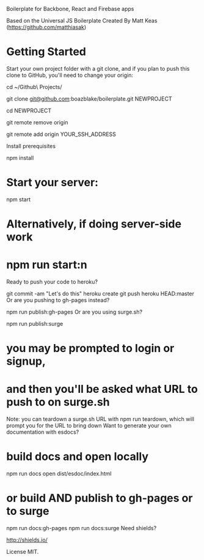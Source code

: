 Boilerplate for Backbone, React and Firebase apps

Based on the Universal JS Boilerplate Created By Matt Keas (https://github.com/matthiasak)


# Getting Started
Start your own project folder with a git clone, and if you plan to push this clone to GitHub, you'll need to change your origin:

cd ~/Github\ Projects/

git clone git@github.com:boazblake/boilerplate.git NEWPROJECT

cd NEWPROJECT

git remote remove origin

git remote add origin YOUR_SSH_ADDRESS

Install prerequisites

npm install

# Start your server:

npm start

# Alternatively, if doing server-side work
# npm run start:n
Ready to push your code to heroku?

git commit -am "Let's do this"
heroku create <my app name>
git push heroku HEAD:master
Or are you pushing to gh-pages instead?

npm run publish:gh-pages
Or are you using surge.sh?

npm run publish:surge
# you may be prompted to login or signup,
# and then you'll be asked what URL to push to on surge.sh
Note: you can teardown a surge.sh URL with npm run teardown, which will prompt you for the URL to bring down
Want to generate your own documentation with esdocs?

# build docs and open locally
npm run docs
open dist/esdoc/index.html
# or build AND publish to gh-pages or to surge
npm run docs:gh-pages
npm run docs:surge
Need shields?

http://shields.io/

License
MIT.